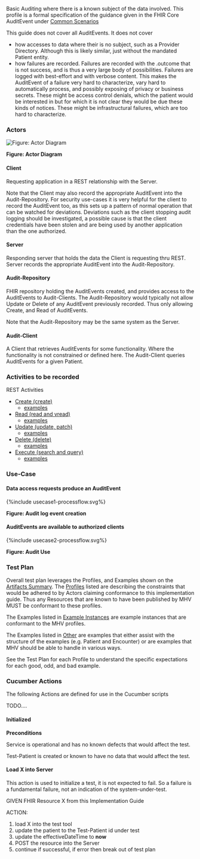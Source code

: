 
Basic Auditing where there is a known subject of the data involved. This profile is a formal specification of the guidance given in the FHIR Core AuditEvent under [Common Scenarios](http://build.fhir.org/auditevent.html#6.4.4.4)

This guide does not cover all AuditEvents. It does not cover 
* how accesses to data where their is no subject, such as a Provider Directory. Although this is likely similar, just without the mandated Patient entity.
* how failures are recorded. Failures are recorded with the .outcome that is not success, and is thus a very large body of possibilities. Failures are logged with best-effort and with verbose content. This makes the AuditEvent of a failure very hard to characterize, vary hard to automatically process, and possibly exposing of privacy or business secrets. These might be access control denials, which the patient would be interested in but for which it is not clear they would be due these kinds of notices. These might be infrastructural failures, which are too hard to characterize. 

### Actors


![Figure: Actor Diagram](ActorsAndTransactions.svg "Figure: Actor Diagram")

<div style="clear: left"/>

**Figure: Actor Diagram**


#### Client

Requesting application in a REST relationship with the Server.

Note that the Client may also record the appropriate AuditEvent into the Audit-Repository. For security use-cases it is very helpful for the client to record the AuditEvent too, as this sets up a pattern of normal operation that can be watched for deviations. Deviations such as the client stopping audit logging should be investigated, a possible cause is that the client credentials have been stolen and are being used by another application than the one authorized.

#### Server

Responding server that holds the data the Client is requesting thru REST. Server records the appropriate AuditEvent into the Audit-Repository.

#### Audit-Repository

FHIR repository holding the AuditEvents created, and provides access to the AuditEvents to Audit-Clients. The Audit-Repository would typically not allow Update or Delete of any AuditEvent previously recorded. Thus only allowing Create, and Read of AuditEvents.

Note that the Audit-Repository may be the same system as the Server.

#### Audit-Client

A Client that retrieves AuditEvents for some functionality. Where the functionality is not constrained or defined here. The Audit-Client queries AuditEvents for a given Patient.

### Activities to be recorded

REST Activities

* [Create (create)](StructureDefinition-Moehrke.PatientCreate.html)
  * [examples](StructureDefinition-Moehrke.PatientCreate-examples.html)
* [Read (read and vread)](StructureDefinition-Moehrke.PatientRead.html)
  * [examples](StructureDefinition-Moehrke.PatientRead-examples.html)
* [Update (update, patch)](StructureDefinition-Moehrke.PatientUpdate.html)
  * [examples](StructureDefinition-Moehrke.PatientUpdate-examples.html)
* [Delete (delete)](StructureDefinition-Moehrke.PatientDelete.html)
  * [examples](StructureDefinition-Moehrke.PatientDelete-examples.html)
* [Execute (search and query)](StructureDefinition-Moehrke.PatientQuery.html)
  * [examples](StructureDefinition-Moehrke.PatientQuery-examples.html)

### Use-Case

#### Data access requests produce an AuditEvent

<div>
{%include usecase1-processflow.svg%}
</div>

**Figure: Audit log event creation**

#### AuditEvents are available to authorized clients

<div>
{%include usecase2-processflow.svg%}
</div>

**Figure: Audit Use**


### Test Plan
Overall test plan leverages the Profiles, and Examples shown on the [Artifacts Summary](artifacts.html). The [Profiles](artifacts.html#structures-resource-profiles) listed are describing the constraints that would be adhered to by Actors claiming conformance to this implementation guide. Thus any Resources that are known to have been published by MHV MUST be conformant to these profiles.

The Examples listed in [Example Instances](artifacts.html#example-example-instances) are example instances that are conformant to the MHV profiles. 

The Examples listed in [Other](artifacts.html#other) are examples that either assist with the structure of the examples (e.g. Patient and Encounter) or are examples that MHV should be able to handle in various ways. 

See the Test Plan for each Profile to understand the specific expectations for each good, odd, and bad example.

### Cucumber Actions
The following Actions are defined for use in the Cucumber scripts

TODO....

#### Initialized

**Preconditions**

Service is operational and has no known defects that would affect the test.

Test-Patient is created or known to have no data that would affect the test.

#### Load X into Server

This action is used to initialize a test, it is not expected to fail. So a failure is a fundamental failure, not an indication of the system-under-test.

GIVEN FHIR Resource X from this Implementation Guide

ACTION:

1. load X into the test tool
1. update the patient to the Test-Patient id under test
1. update the effectiveDateTime to **now**
1. POST the resource into the Server
1. continue if successful, if error then break out of test plan
